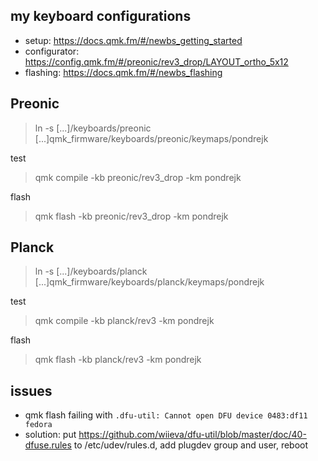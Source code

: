 my keyboard configurations
--------------------------

- setup: <https://docs.qmk.fm/#/newbs_getting_started>
- configurator: <https://config.qmk.fm/#/preonic/rev3_drop/LAYOUT_ortho_5x12>
- flashing: <https://docs.qmk.fm/#/newbs_flashing>

## Preonic

> ln -s [...]/keyboards/preonic [...]qmk_firmware/keyboards/preonic/keymaps/pondrejk

test

> qmk compile -kb preonic/rev3_drop -km pondrejk

flash

> qmk flash -kb preonic/rev3_drop -km pondrejk


## Planck

> ln -s [...]/keyboards/planck [...]qmk_firmware/keyboards/planck/keymaps/pondrejk

test

> qmk compile -kb planck/rev3 -km pondrejk

flash

> qmk flash -kb planck/rev3 -km pondrejk

## issues

- qmk flash failing with `.dfu-util: Cannot open DFU device 0483:df11 fedora`
- solution: put https://github.com/wiieva/dfu-util/blob/master/doc/40-dfuse.rules to /etc/udev/rules.d, add plugdev group and user, reboot

